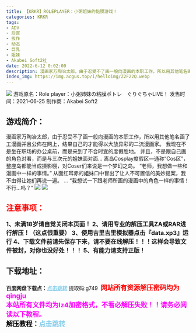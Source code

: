 ```yaml
---
title: 【KRKR】ROLEPLAYER：小粥姐妹的黏膜游戏！
categories: KRKR
tags:
- ADV
- 后宫
- 拔作
- 动态
- 巨乳
- 姐妹
- Akabei Soft2社
date: 2022-6-12 0:02:00
description: 漫画家万陶冶太郎，由于忍受不了画一般向漫画的本职工作，所以用其他笔名画了工漫画并且公佈在网上，结果自己的才能得以大放异彩的二流漫画家。我现在不是坐在职场的办公桌前，而是来到了不合时宜的度假胜地。并且，不是跟自己画的角色对看，而是与三次元的姐妹面对面…离岛Cosplay度假区—通称“Cos区”，整座岛都能当成摄影棚，对Coser们来说是一个梦幻之岛。“老师，我想做一些和漫画中一样的事情。”从面红耳赤的姐妹口中冒出了让人不可置信的美妙提案，我不由得让她们再说一遍。… “我想试一下跟老师所画的漫画中的角色一样的事情！不行…吗？”
index_img: https://img.acgus.top/i/helloimg/Z2F22Q.webp
---
```

![](https://img.acgus.top/i/helloimg/Z2F22Q.webp)
游戏原名：Role player：小粥姉妹の粘膜ポトレ ぐりぐちゃLIVE！
发售时间：2021-06-25
制作商：Akabei Soft2

## 游戏简介：
漫画家万陶冶太郎，由于忍受不了画一般向漫画的本职工作，所以用其他笔名画了工漫画并且公佈在网上，结果自己的才能得以大放异彩的二流漫画家。
我现在不是坐在职场的办公桌前，而是来到了不合时宜的度假胜地。
并且，不是跟自己画的角色对看，而是与三次元的姐妹面对面…
离岛Cosplay度假区—通称“Cos区”，整座岛都能当成摄影棚，对Coser们来说是一个梦幻之岛。
“老师，我想做一些和漫画中一样的事情。”
从面红耳赤的姐妹口中冒出了让人不可置信的美妙提案，我不由得让她们再说一遍。
… “我想试一下跟老师所画的漫画中的角色一样的事情！不行…吗？”
![](https://img.acgus.top/i/helloimg/Z2FbYS.webp)
![](https://img.acgus.top/i/helloimg/Z2FMeC.webp)






## <font color=#FF0000 >注意事项：</font>
<font size=3><b>1、未满18岁请自觉关闭本页面！
2、请用专业的解压工具ZA或RAR进行解压！（这点很重要）
3、使用吉里吉里模拟器点击『data.xp3』运行
4、下载文件前请先保存下来，请不要在线解压！！！这样会导致文件被封，对你也没好处！！！
5、有能力请支持正版！</b></font>

## 下载地址：
<b>百度网盘下载点：</b><a href="https://pan.baidu.com/s/19dTPMkh72x2lOvrN6Mc0aQ?pwd=g749" style="color: #87CEEB;"><b>点击跳转</b></a> 提取码:g749
<a style="padding: 0" href="https://post.qingju.org/AD/"><img style="max-width:100%" src="https://img.acgus.top/i/2024/07/478f689b8021d8d499ab43d21acf137a.gif" alt=""></a>
<b><font color=#FF0000 size=4>网站所有资源解压密码均为</b></font><b><font color=#FF00FF size=4>qingju</font><font color=#FF0000 ></font></b><br><b><font color=#FF00FF size=4>本站所有文件均为lz4加密格式，不看必解压失败！！请务必阅读以下教程。</b></font><br><b><font color=#000 size=4>解压教程：</b><a href="https://post.qingju.org/tutorial/000/" style="color: #87CEEB;"><b>点击跳转</b></a>